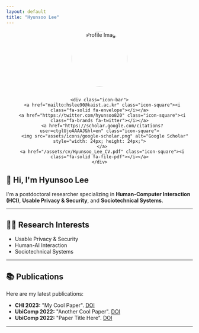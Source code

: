 ```yaml
---
layout: default
title: "Hyunsoo Lee"
---
```

 <!-- 왼쪽: 프로필 이미지 + 아이콘 -->
  <div style="text-align: center;">
    <img src="assets/images/profile.jpg" alt="Profile Image" style="width: 150px; height: 150px; border-radius: 50%; margin-bottom: 15px;">

    <div class="icon-bar">
      <a href="mailto:hslee90@kaist.ac.kr" class="icon-square"><i class="fa-solid fa-envelope"></i></a>
      <a href="https://twitter.com/hyunsoo820" class="icon-square"><i class="fa-brands fa-twitter"></i></a>
      <a href="https://scholar.google.com/citations?user=ctglUjoAAAAJ&hl=en" class="icon-square">
        <img src="assets/icons/google-scholar.png" alt="Google Scholar" style="width: 24px; height: 24px;">
      </a>
      <a href="/assets/cv/Hyunsoo_Lee_CV.pdf" class="icon-square"><i class="fa-solid fa-file-pdf"></i></a>
    </div>
  </div>


## 👋 Hi, I'm Hyunsoo Lee

I'm a postdoctoral researcher specializing in **Human-Computer Interaction (HCI)**, **Usable Privacy & Security**, and **Sociotechnical Systems**.


---
## 🧑‍💻 Research Interests

- Usable Privacy & Security
- Human-AI Interaction
- Sociotechnical Systems

---

## 📚 Publications

Here are my latest publications:

- **CHI 2023:** "My Cool Paper". [DOI](https://doi.org/xxx)
- **UbiComp 2022:** "Another Cool Paper". [DOI](https://doi.org/xxx)
- **UbiComp 2022:** "Paper Title Here". [DOI](https://doi.org/xxx)

---
